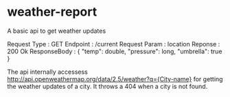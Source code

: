 # weather-report
A basic api to get weather updates 


Request Type  : GET
Endpoint      : /current
Request Param : location
Reponse       : 200 Ok
ResponseBody  : {
                  "temp": double,
                  "pressure": long,
                  "umbrella": true
                }
                
                
The api internally accessess http://api.openweathermap.org/data/2.5/weather?q={City-name} for getting the weather updates of a city.
It throws a 404 when a city is not found.

